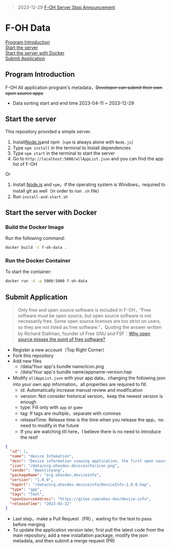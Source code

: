 > 2023-12-29 [F-OH Server Stop Announcement](https://gitee.com/westinyang/f-oh/blob/master/ServerStopAnnouncement.md)

# F-OH Data

[Program Introduction](#program-introduction)  
[Start the server](#start-the-server)  
[Start the server with Docker](#start-the-server-with-docker)  
[Submit Application](#submit-application)

## Program Introduction

F-OH All application program's metadata，~~Developer can submit their own open source apps~~

- Data sorting start and end time 2023-04-11 ~ 2023-12-29

## Start the server

This repository provided a simple server.

1. Install[Node.js](https://nodejs.org/)and npm（`npm` is always alone with `Node.js`）
2. Type `npm install` in the terminal to Install dependencies
3. Type `npm start` in the terminal to start the server
4. Go to `http://localhost:5000/allAppList.json` and you can find the app list of F-OH

Or

1. Install [Node.js](https://nodejs.org/) and `npm`，if the operating system is Windows，required to install git as well（in order to run `.sh` file）
2. Run `install-and-start.sh`

## Start the server with Docker

### **Build the Docker Image**

Run the following command:

```bash
docker build -t f-oh-data .
```

### **Run the Docker Container**

To start the container:

```bash
docker run -d -p 5000:5000 f-oh-data
```

## Submit Application

> Only free and open source software is included in F-OH，“Free software must be open source, but open source software is not necessarily free. Some open source licenses are too strict on users, so they are not listed as free software.”，Quoting the answer written by Richard Stallman, founder of Free GNU and FSF：[Why open source misses the point of free software?](https://www.gnu.org/philosophy/open-source-misses-the-point.zh-cn.html)

- Register a new account（Top Right Corner）
- Fork this repository
- Add new files
  - /data/Your app's bundle name/icon.png
  - /data/Your app's bundle name/appname-version.hap
- Modify `allAppList.json` with your app data，changing the following json into your own app information，all properties are required to fill.
  - id: Automatically increase manual review and modification
  - version: Not consider historical version，keep the newest version is enough
  - type: Fill only with `app` or `game`
  - tag: If tags are multiple，separate with commas
  - releaseTime: Release time is the time when you release the app，no need to modify in the future
  - If you are watching till here，I believe there is no need to introduce the rest!

```json
{
  "id": 1,
  "name": "device Infomation",
  "desc": "Device information viewing application, the first open source application~",
  "icon": "/data/org.ohosdev.deviceinfo/icon.png",
  "vender": "@westinyang",
  "packageName": "org.ohosdev.deviceinfo",
  "version": "1.0.0",
  "hapUrl": "/data/org.ohosdev.deviceinfo/DeviceInfo-1.0.0.hap",
  "type": "app",
  "tags": "Tool",
  "openSourceAddress": "https://gitee.com/ohos-dev/device-info",
  "releaseTime": "2023-03-22"
}
```

- Last step，make a Pull Request（PR），waiting for the test to pass before merging
- To update the application version later, first pull the latest code from the main repository, add a new installation package, modify the json metadata, and then submit a merge request (PR)
